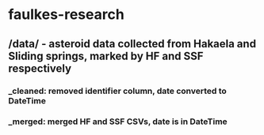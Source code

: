 # faulkes-research
## /data/ - asteroid data collected from Hakaela and Sliding springs, marked by HF and SSF respectively
  ### _cleaned: removed identifier column, date converted to DateTime
  ### _merged: merged HF and SSF CSVs, date is in DateTime
